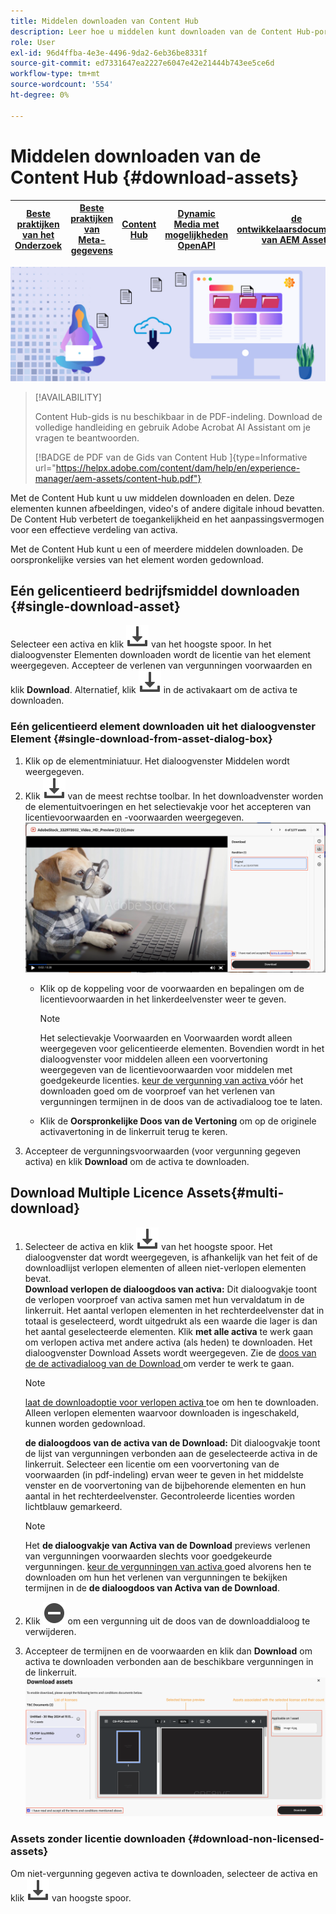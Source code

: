 ```yaml
---
title: Middelen downloaden van Content Hub
description: Leer hoe u middelen kunt downloaden van de Content Hub-portal
role: User
exl-id: 96d4ffba-4e3e-4496-9da2-6eb36be8331f
source-git-commit: ed7331647ea2227e6047e42e21444b743ee5ce6d
workflow-type: tm+mt
source-wordcount: '554'
ht-degree: 0%

---
```


# Middelen downloaden van de Content Hub {#download-assets}

| [ Beste praktijken van het Onderzoek ](/help/assets/search-best-practices.md) | [ Beste praktijken van Meta-gegevens ](/help/assets/metadata-best-practices.md) | [ Content Hub ](/help/assets/product-overview.md) | [ Dynamic Media met mogelijkheden OpenAPI ](/help/assets/dynamic-media-open-apis-overview.md) | [ de ontwikkelaarsdocumentatie van AEM Assets ](https://developer.adobe.com/experience-cloud/experience-manager-apis/) |
| ------------- | --------------------------- |---------|----|-----|

<!-- ![Download assets](assets/download-asset.jpg) -->
![ de activa van de Download ](assets/download-asset-genstudio.jpeg)

>[!AVAILABILITY]
>
>Content Hub-gids is nu beschikbaar in de PDF-indeling. Download de volledige handleiding en gebruik Adobe Acrobat AI Assistant om je vragen te beantwoorden.
>
>[!BADGE  de PDF van de Gids van Content Hub ]{type=Informative url="https://helpx.adobe.com/content/dam/help/en/experience-manager/aem-assets/content-hub.pdf"}

Met de Content Hub kunt u uw middelen downloaden en delen. Deze elementen kunnen afbeeldingen, video&#39;s of andere digitale inhoud bevatten. De Content Hub verbetert de toegankelijkheid en het aanpassingsvermogen voor een effectieve verdeling van activa.

Met de Content Hub kunt u een of meerdere middelen downloaden. De oorspronkelijke versies van het element worden gedownload.

## Eén gelicentieerd bedrijfsmiddel downloaden {#single-download-asset}

Selecteer een activa en klik ![ download ](/help/assets/assets/download-icon.svg) van het hoogste spoor. In het dialoogvenster Elementen downloaden wordt de licentie van het element weergegeven. Accepteer de verlenen van vergunningen voorwaarden en klik **Download**.
Alternatief, klik ![ download ](/help/assets/assets/download-icon.svg) in de activakaart om de activa te downloaden.

### Eén gelicentieerd element downloaden uit het dialoogvenster Element {#single-download-from-asset-dialog-box}

1. Klik op de elementminiatuur. Het dialoogvenster Middelen wordt weergegeven.
1. Klik ![ download ](/help/assets/assets/download-icon.svg) van de meest rechtse toolbar. In het downloadvenster worden de elementuitvoeringen en het selectievakje voor het accepteren van licentievoorwaarden en -voorwaarden weergegeven.
   ![ enig-download-dialoog-doos ](/help/assets/assets/asset-dialog-box-for-single-download.png)
   * Klik op de koppeling voor de voorwaarden en bepalingen om de licentievoorwaarden in het linkerdeelvenster weer te geven.

     >[!NOTE]
     >
     Het selectievakje Voorwaarden en Voorwaarden wordt alleen weergegeven voor gelicentieerde elementen. Bovendien wordt in het dialoogvenster voor middelen alleen een voorvertoning weergegeven van de licentievoorwaarden voor middelen met goedgekeurde licenties. [ keur de vergunning van activa ](/help/assets/approve-assets-content-hub.md) vóór het downloaden goed om de voorproef van het verlenen van vergunningen termijnen in de doos van de activadialoog toe te laten.

   * Klik de **Oorspronkelijke Doos van de Vertoning** om op de originele activavertoning in de linkerruit terug te keren.
1. Accepteer de vergunningsvoorwaarden (voor vergunning gegeven activa) en klik **Download** om de activa te downloaden.

## Download Multiple Licence Assets{#multi-download}

1. Selecteer de activa en klik ![ download ](/help/assets/assets/download-icon.svg) van het hoogste spoor. Het dialoogvenster dat wordt weergegeven, is afhankelijk van het feit of de downloadlijst verlopen elementen of alleen niet-verlopen elementen bevat. <br/>
   **Download verlopen de dialoogdoos van activa:** Dit dialoogvakje toont de verlopen voorproef van activa samen met hun vervaldatum in de linkerruit. Het aantal verlopen elementen in het rechterdeelvenster dat in totaal is geselecteerd, wordt uitgedrukt als een waarde die lager is dan het aantal geselecteerde elementen. Klik **met alle activa** te werk gaan om verlopen activa met andere activa (als heden) te downloaden. Het dialoogvenster Download Assets wordt weergegeven. Zie de [ doos van de de activadialoog van de Download ](#Download-asset-dialog-box) om verder te werk te gaan.

   >[!NOTE]
   >
   [ laat de downloadoptie voor verlopen activa ](/help/assets/configure-content-hub-ui-options.md#expired-assets-content-hub) toe om hen te downloaden. Alleen verlopen elementen waarvoor downloaden is ingeschakeld, kunnen worden gedownload.

   <a id="Download-asset-dialog-box"></a> **de dialoogdoos van de activa van de Download:** Dit dialoogvakje toont de lijst van vergunningen verbonden aan de geselecteerde activa in de linkerruit. Selecteer een licentie om een voorvertoning van de voorwaarden (in pdf-indeling) ervan weer te geven in het middelste venster en de voorvertoning van de bijbehorende elementen en hun aantal in het rechterdeelvenster. Gecontroleerde licenties worden lichtblauw gemarkeerd.

   >[!NOTE]
   >
   Het **de dialoogvakje van Activa van de Download** previews verlenen van vergunningen voorwaarden slechts voor goedgekeurde vergunningen. [ keur de vergunningen van activa ](/help/assets/approve-assets-content-hub.md) goed alvorens hen te downloaden om hun het verlenen van vergunningen te bekijken termijnen in de **de dialoogdoos van Activa van de Download**.

1. Klik ![ verwijderen-pictogram ](/help/assets/assets/remove-icon.svg) om een vergunning uit de doos van de downloaddialoog te verwijderen.

1. Accepteer de termijnen en de voorwaarden en klik dan **Download** om activa te downloaden verbonden aan de beschikbare vergunningen in de linkerruit.
   ![ download-veelvoudige-vergunning ](/help/assets/assets/download-multiple-license.png)

### Assets zonder licentie downloaden {#download-non-licensed-assets}

Om niet-vergunning gegeven activa te downloaden, selecteer de activa en klik ![ download ](/help/assets/assets/download-icon.svg) van hoogste spoor.







